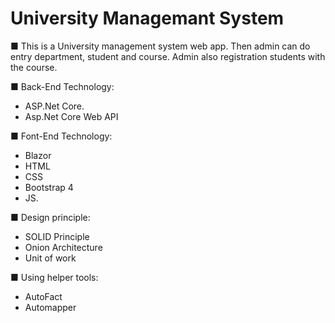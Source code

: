 # University Managemant System
■ This is a University management system web app. Then admin can do entry department, student and course. Admin also registration students with the course.

■ Back-End Technology:<br />
- ASP.Net Core.
- Asp.Net Core Web API

■ Font-End Technology:<br />
- Blazor
- HTML
- CSS 
- Bootstrap 4 
- JS.

■ Design principle:<br />
- SOLID Principle
- Onion Architecture
- Unit of work

■ Using helper tools:<br />
- AutoFact
- Automapper
